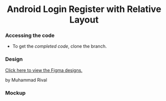 <h1 align="center">Android Login Register with Relative Layout</h1>

### Accessing the code

- To get the *completed code*, clone the branch.

### Design

<a href="https://www.figma.com/file/FPi3U8TOd9jyg8JuNXNhvH/Mobile-Design-(Comunity)?node-id=0%3A1" target="_blank">Click here to view the Figma designs.</a>
<p>by Muhammad Rival</p>

### Mockup
